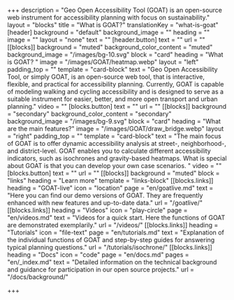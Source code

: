 +++
description = "Geo Open Accessibility Tool (GOAT) is an open-source web instrument for accessibility planning with focus on sustainability."
layout = "blocks"
title = "What is GOAT?"
translationKey = "what-is-goat"
[header]
background = "default"
background_image = ""
heading = ""
image = ""
layout = "none"
text = ""
[header.button]
text = ""
url = ""
[[blocks]]
background = "muted"
background_color_content = "muted"
background_image = "/images/bg-10.svg"
block = "card"
heading = "What is GOAT? "
image = "/images/GOAT/heatmap.webp"
layout = "left"
padding_top = ""
template = "card-block"
text = "Geo Open Accessibility Tool, or simply GOAT, is an open-source web tool, that is interactive, flexible, and practical for accessibility planning. Currently, GOAT is capable of modeling walking and cycling accessibility and is designed to serve as a suitable instrument for easier, better, and more open transport and urban planning."
video = ""
[blocks.button]
text = ""
url = ""
[[blocks]]
background = "secondary"
background_color_content = "secondary"
background_image = "/images/bg-9.svg"
block = "card"
heading = "What are the main features?"
image = "/images/GOAT/draw_bridge.webp"
layout = "right"
padding_top = ""
template = "card-block"
text = "The main focus of GOAT is to offer dynamic accessibility analysis at street-, neighborhood-, and district-level. GOAT enables you to calculate different accessibility indicators, such as isochrones and gravity-based heatmaps. What is special about GOAT is that you can develop your own case scenarios. "
video = ""
[blocks.button]
text = ""
url = ""
[[blocks]]
background = "muted"
block = "links"
heading = "Learn more"
template = "links-block"
[[blocks.links]]
heading = "GOAT-live"
icon = "location"
page = "en/goatlive.md"
text = "Here you can find our demo versions of GOAT. They are frequently enhanced with new features and up-to-date data."
url = "/goatlive/"
[[blocks.links]]
heading = "Videos"
icon = "play-circle"
page = "en/videos.md"
text = "Videos for a quick start. Here the functions of GOAT are demonstrated exemplarily."
url = "/videos/"
[[blocks.links]]
heading = "Tutorials"
icon = "file-text"
page = "en/tutorials.md"
text = "Explanation of the individual functions of GOAT and step-by-step guides for answering typical planning questions."
url = "/tutorials/isochrone/"
[[blocks.links]]
heading = "Docs"
icon = "code"
page = "en/docs.md"
pages = "en/_index.md"
text = "Detailed information on the technical background and guidance for participation in our open source projects."
url = "/docs/background/"

+++
